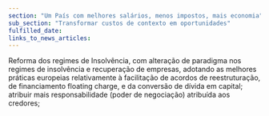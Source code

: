 ```yaml
---
section: "Um País com melhores salários, menos impostos, mais economia"
sub_section: "Transformar custos de contexto em oportunidades"
fulfilled_date:
links_to_news_articles:
---
```


Reforma dos regimes de Insolvência, com alteração de paradigma nos regimes de insolvência e recuperação de empresas, adotando as melhores práticas europeias relativamente à facilitação de acordos de reestruturação, de financiamento floating charge, e da conversão de dívida em capital; atribuir mais responsabilidade (poder de negociação) atribuída aos credores;